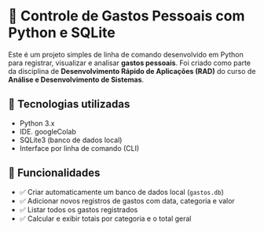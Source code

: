 # 💸 Controle de Gastos Pessoais com Python e SQLite

Este é um projeto simples de linha de comando desenvolvido em Python para registrar, visualizar e analisar **gastos pessoais**. Foi criado como parte da disciplina de **Desenvolvimento Rápido de Aplicações (RAD)** do curso de **Análise e Desenvolvimento de Sistemas**.

## 🔧 Tecnologias utilizadas

- Python 3.x
- IDE. googleColab
- SQLite3 (banco de dados local)
- Interface por linha de comando (CLI)

## 🧠 Funcionalidades

- ✅ Criar automaticamente um banco de dados local (`gastos.db`)
- ✅ Adicionar novos registros de gastos com data, categoria e valor
- ✅ Listar todos os gastos registrados
- ✅ Calcular e exibir totais por categoria e o total geral



